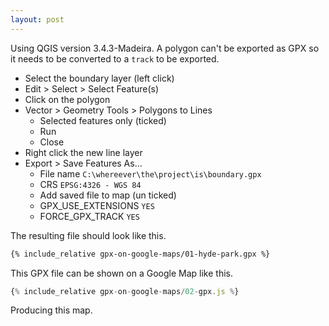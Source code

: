 ```yaml
---
layout: post
---
```


Using QGIS version 3.4.3-Madeira.  A polygon can't be exported as GPX so it needs to be converted to a `track` to be exported.

* Select the boundary layer (left click)
* Edit > Select > Select Feature(s)
* Click on the polygon
* Vector > Geometry Tools > Polygons to Lines
    * Selected features only (ticked)
    * Run
    * Close
* Right click the new line layer
* Export > Save Features As...
    * File name `C:\whereever\the\project\is\boundary.gpx`
    * CRS `EPSG:4326 - WGS 84`
    * Add saved file to map (un ticked)
    * GPX_USE_EXTENSIONS `YES`
    * FORCE_GPX_TRACK `YES`

The resulting file should look like this.

```xml
{% include_relative gpx-on-google-maps/01-hyde-park.gpx %}
```

This GPX file can be shown on a Google Map like this.

```javascript
{% include_relative gpx-on-google-maps/02-gpx.js %}
```

Producing this map.

<div id="map" style="height:525px; width:525px;"></div>
<script src="https://ajax.googleapis.com/ajax/libs/jquery/3.3.1/jquery.min.js"></script>
<script>
{% include_relative gpx-on-google-maps/02-gpx.js %}
</script>
<script async defer src="https://maps.googleapis.com/maps/api/js?key=AIzaSyCp-IYVkf_X8PnC304LOeYVfIyGtbIg7HM&callback=initMap"></script>
